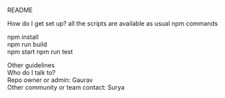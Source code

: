 README

How do I get set up?
all the scripts are available as usual npm commands

npm install<br>
npm run build<br>
npm start
npm run test 

Other guidelines<br>
Who do I talk to?<br>
Repo owner or admin: Gaurav <br>
Other community or team contact: Surya



